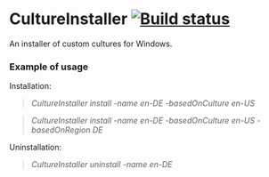 # CultureInstaller [![Build status](https://ci.appveyor.com/api/projects/status/krc0liqmm52wus96?svg=true)](https://ci.appveyor.com/project/skazantsev/cultureinstaller)
An installer of custom cultures for Windows.

### Example of usage

Installation:
>*CultureInstaller install -name en-DE -basedOnCulture en-US*

>*CultureInstaller install -name en-DE -basedOnCulture en-US -basedOnRegion DE*

Uninstallation:
>*CultureInstaller uninstall -name en-DE*
